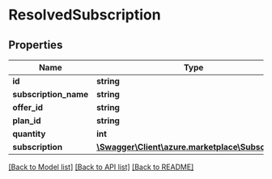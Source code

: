 # ResolvedSubscription

## Properties
Name | Type | Description | Notes
------------ | ------------- | ------------- | -------------
**id** | **string** |  | [optional] 
**subscription_name** | **string** |  | [optional] 
**offer_id** | **string** |  | [optional] 
**plan_id** | **string** |  | [optional] 
**quantity** | **int** |  | [optional] 
**subscription** | [**\Swagger\Client\azure.marketplace\Subscription**](Subscription.md) |  | [optional] 

[[Back to Model list]](../../README.md#documentation-for-models) [[Back to API list]](../../README.md#documentation-for-api-endpoints) [[Back to README]](../../README.md)

